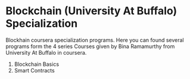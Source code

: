 # Blockchain (University At Buffalo) Specialization
Blockhain coursera specialization programs. Here you can found several programs form the 4 series Courses given by Bina Ramamurthy from University At Buffalo in coursera.

1. Blockchain Basics
2. Smart Contracts
